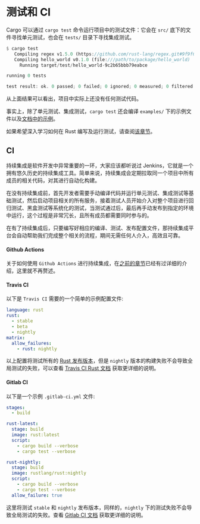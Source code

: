 # 测试和 CI

Cargo 可以通过 `cargo test` 命令运行项目中的测试文件：它会在 `src/` 底下的文件寻找单元测试，也会在 `tests/` 目录下寻找集成测试。

```rust
$ cargo test
   Compiling regex v1.5.0 (https://github.com/rust-lang/regex.git#9f9f693)
   Compiling hello_world v0.1.0 (file:///path/to/package/hello_world)
     Running target/test/hello_world-9c2b65bbb79eabce

running 0 tests

test result: ok. 0 passed; 0 failed; 0 ignored; 0 measured; 0 filtered out
```

从上面结果可以看出，项目中实际上还没有任何测试代码。

事实上，除了单元测试、集成测试，`cargo test` 还会编译 `examples/` 下的示例文件以及[文档中的示例](https://course.rs/basic/comment.html#文档测试doc-test)。

如果希望深入学习如何在 Rust 编写及运行测试，请查阅[该章节](https://course.rs/test/intro.html)。

## CI

持续集成是软件开发中异常重要的一环，大家应该都听说过 Jenkins，它就是一个拥有悠久历史的持续集成工具。简单来说，持续集成会定期拉取同一个项目中所有成员的相关代码，对其进行自动化构建。

在没有持续集成前，首先开发者需要手动编译代码并运行单元测试、集成测试等基础测试，然后启动项目相关的所有服务，接着测试人员开始介入对整个项目进行回归测试、黑盒测试等系统化的测试，当测试通过后，最后再手动发布到指定的环境中运行，这个过程是非常冗长，且所有成员都需要同时参与的。

在有了持续集成后，只要编写好相应的编译、测试、发布配置文件，那持续集成平台会自动帮助我们完成整个相关的流程，期间无需任何人介入，高效且可靠。

#### Github Actions

关于如何使用 `Github Actions` 进行持续集成，在[之前的章节](https://course.rs/test/ci.html)已经有过详细的介绍，这里就不再赘述。

#### Travis CI

以下是 `Travis CI` 需要的一个简单的示例配置文件:

```yml
language: rust
rust:
  - stable
  - beta
  - nightly
matrix:
  allow_failures:
    - rust: nightly
```

以上配置将测试所有的 [Rust 发布版本](https://course.rs/appendix/rust-version.html)，但是 `nightly` 版本的构建失败不会导致全局测试的失败，可以查看 [Travis CI Rust 文档](https://docs.travis-ci.com/user/languages/rust/) 获取更详细的说明。

#### Gitlab CI

以下是一个示例 `.gitlab-ci.yml` 文件:

```yml
stages:
  - build

rust-latest:
  stage: build
  image: rust:latest
  script:
    - cargo build --verbose
    - cargo test --verbose

rust-nightly:
  stage: build
  image: rustlang/rust:nightly
  script:
    - cargo build --verbose
    - cargo test --verbose
  allow_failure: true
```

这里将测试 `stable` 和 `nightly` 发布版本，同样的，`nightly` 下的测试失败不会导致全局测试的失败。查看 [Gitlab CI 文档](https://docs.gitlab.com/ee/ci/yaml/index.html) 获取更详细的说明。
